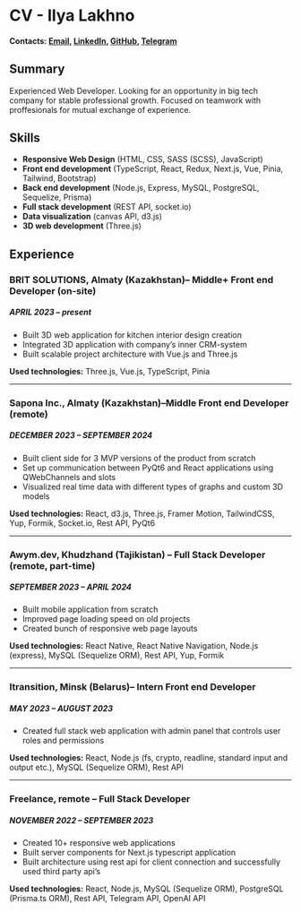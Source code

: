 # CV - Ilya Lakhno

#### Contacts: [Email](mailto:ilyalakhno@gmail.com), [LinkedIn](https://www.linkedin.com/in/ilya-lakhno-931822202/), [GitHub](https://github.com/moxx1234), [Telegram](https://t.me/MOXXSKA)

## Summary

Experienced Web Developer. Looking for an opportunity in big tech company for stable professional growth. Focused on teamwork with proffesionals for mutual exchange of experience.

## Skills

- **Responsive Web Design** (HTML, CSS, SASS (SCSS), JavaScript)
- **Front end development** (TypeScript, React, Redux, Next.js, Vue, Pinia, Tailwind, Bootstrap)
- **Back end development** (Node.js, Express, MySQL, PostgreSQL, Sequelize, Prisma)
- **Full stack development** (REST API, socket.io)
- **Data visualization** (canvas API, d3.js)
- **3D web development** (Three.js)

## Experience

### BRIT SOLUTIONS, Almaty (Kazakhstan)– Middle+ Front end Developer (on-site)

##### _APRIL 2023 – present_

- Built 3D web application for kitchen interior design creation
- Integrated 3D application with company’s inner CRM-system
- Built scalable project architecture with Vue.js and Three.js

**Used technologies:** Three.js, Vue.js, TypeScript, Pinia

---

### Sapona Inc., Almaty (Kazakhstan)–Middle Front end Developer (remote)

##### _DECEMBER 2023 – SEPTEMBER 2024_

- Built client side for 3 MVP versions of the product from scratch
- Set up communication between PyQt6 and React applications using QWebChannels and slots
- Visualized real time data with different types of graphs and custom 3D models

**Used technologies:** React, d3.js, Three.js, Framer Motion, TailwindCSS, Yup, Formik, Socket.io, Rest API, PyQt6

---

### Awym.dev, Khudzhand (Tajikistan) – Full Stack Developer (remote, part-time)

##### _SEPTEMBER 2023 – APRIL 2024_

- Built mobile application from scratch
- Improved page loading speed on old projects
- Created bunch of responsive web page layouts

**Used technologies:** React Native, React Native Navigation, Node.js (express), MySQL (Sequelize ORM), Rest API, Yup, Formik

---

### Itransition, Minsk (Belarus)– Intern Front end Developer

##### _MAY 2023 – AUGUST 2023_

- Created full stack web application with admin panel that controls user roles and permissions

**Used technologies:** React, Node.js (fs, crypto, readline, standard input and output etc.), MySQL (Sequelize ORM), Rest API

---

### Freelance, remote – Full Stack Developer

##### _NOVEMBER 2022 – SEPTEMBER 2023_

- Created 10+ responsive web applications
- Built server components for Next.js typescript application
- Built architecture using rest api for client connection and successfully used third party api’s

**Used technologies:** React, Node.js, MySQL (Sequelize ORM), PostgreSQL (Prisma.ts ORM), Rest API, Telegram API, OpenAI API
